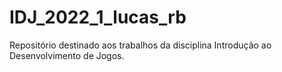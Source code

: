 # IDJ_2022_1_lucas_rb
Repositório destinado aos trabalhos da disciplina  Introdução ao Desenvolvimento de Jogos.
